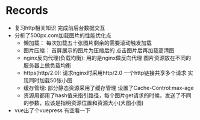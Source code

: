 # Records  
* 复习http相关知识 完成前后台数据交互  
* 分析了500px.com加载图片的性能优化点  
  * 懒加载： 每次加载五十张图片剩余的需要滚动触发加载  
  * 图片压缩： 首屏展示的图片为压缩后的 点击图片后再加载高清图  
  * nginx反向代理(负载均衡): 用的是nginx做反向代理 图片资源放在不同的服务器上做负载均衡  
  * https(http/2.0): 请求nginx时采用http/2.0 一个http链接共享多个请求 实现同时加载50张小图  
  * 缓存管理: 部分静态资源采用了缓存管理 设置了Cache-Control:max-age  
  * 资源用都用了hash值来指引路径，每个图片get请求的时候，发送了不同的参数，应该是指明资源位置和资源大小(大图小图)  
* vue出了个vuepress 有空看一下  
